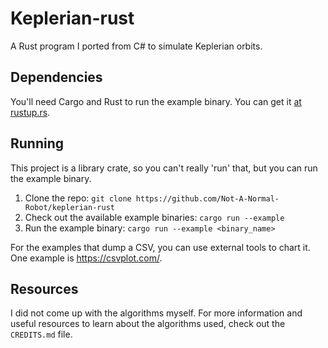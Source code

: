 # Keplerian-rust
A Rust program I ported from C# to simulate Keplerian orbits.

## Dependencies
You'll need Cargo and Rust to run the example binary. You can get it [at rustup.rs](https://rustup.rs/).

## Running
This project is a library crate, so you can't really 'run' that, but you can run the example binary.  
1. Clone the repo: `git clone https://github.com/Not-A-Normal-Robot/keplerian-rust`
2. Check out the available example binaries: `cargo run --example`
3. Run the example binary: `cargo run --example <binary_name>`

For the examples that dump a CSV, you can use external tools to chart it.  
One example is https://csvplot.com/.

## Resources
I did not come up with the algorithms myself. For more information and useful resources to learn about the algorithms used, check out the `CREDITS.md` file.
